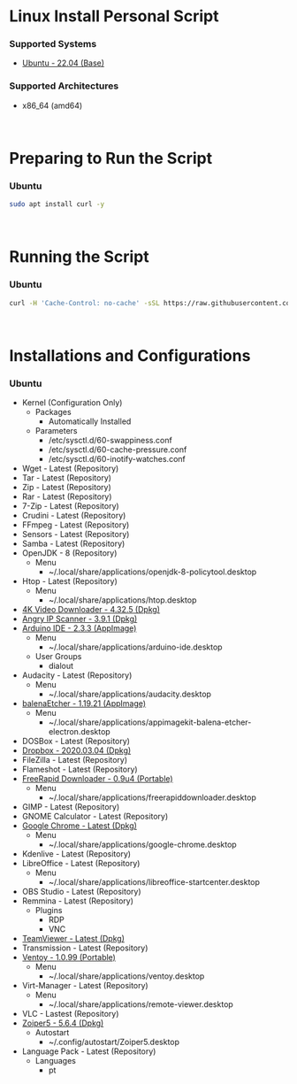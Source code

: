 # Linux Install Personal Script

### Supported Systems
- [Ubuntu - 22.04 (Base)](https://ubuntu.com/download)

### Supported Architectures
- x86_64 (amd64)

<br/>

# Preparing to Run the Script

### Ubuntu
```bash
sudo apt install curl -y
```

<br/>

# Running the Script

### Ubuntu
```bash
curl -H 'Cache-Control: no-cache' -sSL https://raw.githubusercontent.com/daniloancilotto/linux-install-personal-script/master/ubuntu.sh | bash
```

<br/>

# Installations and Configurations

### Ubuntu
- Kernel (Configuration Only)
  - Packages
    - Automatically Installed
  - Parameters
    - /etc/sysctl.d/60-swappiness.conf
    - /etc/sysctl.d/60-cache-pressure.conf
    - /etc/sysctl.d/60-inotify-watches.conf
- Wget - Latest (Repository)
- Tar - Latest (Repository)
- Zip - Latest (Repository)
- Rar - Latest (Repository)
- 7-Zip - Latest (Repository)
- Crudini - Latest (Repository)
- FFmpeg - Latest (Repository)
- Sensors - Latest (Repository)
- Samba - Latest (Repository)
- OpenJDK - 8 (Repository)
  - Menu
    - ~/.local/share/applications/openjdk-8-policytool.desktop
- Htop - Latest (Repository)
  - Menu
    - ~/.local/share/applications/htop.desktop
- [4K Video Downloader - 4.32.5 (Dpkg)](https://www.4kdownload.com/downloads)
- [Angry IP Scanner - 3.9.1 (Dpkg)](https://angryip.org/download/)
- [Arduino IDE - 2.3.3 (AppImage)](https://www.arduino.cc/en/software)
  - Menu
    - ~/.local/share/applications/arduino-ide.desktop
  - User Groups
    - dialout
- Audacity - Latest (Repository)
  - Menu
    - ~/.local/share/applications/audacity.desktop
- [balenaEtcher - 1.19.21 (AppImage)](https://www.balena.io/etcher/)
  - Menu
    - ~/.local/share/applications/appimagekit-balena-etcher-electron.desktop
- DOSBox - Latest (Repository)
- [Dropbox - 2020.03.04 (Dpkg)](https://www.dropbox.com/install-linux)
- FileZilla - Latest (Repository)
- Flameshot - Latest (Repository)
- [FreeRapid Downloader - 0.9u4 (Portable)](http://wordrider.net/freerapid/download.htm)
  - Menu
    - ~/.local/share/applications/freerapiddownloader.desktop
- GIMP - Latest (Repository)
- GNOME Calculator - Latest (Repository)
- [Google Chrome - Latest (Dpkg)](https://www.google.com/chrome/)
  - Menu
    - ~/.local/share/applications/google-chrome.desktop
- Kdenlive - Latest (Repository)
- LibreOffice - Latest (Repository)
  - Menu
    - ~/.local/share/applications/libreoffice-startcenter.desktop
- OBS Studio - Latest (Repository)
- Remmina - Latest (Repository)
  - Plugins
    - RDP
    - VNC
- [TeamViewer - Latest (Dpkg)](https://www.teamviewer.com/en-us/download/linux/)
- Transmission - Latest (Repository)
- [Ventoy - 1.0.99 (Portable)](https://www.ventoy.net/en/download.html)
  - Menu
    - ~/.local/share/applications/ventoy.desktop
- Virt-Manager - Latest (Repository)
  - Menu
    - ~/.local/share/applications/remote-viewer.desktop
- VLC - Lastest (Repository)
- [Zoiper5 - 5.6.4 (Dpkg)](https://www.zoiper.com/en/voip-softphone/download/current)
  - Autostart
    - ~/.config/autostart/Zoiper5.desktop
- Language Pack - Latest (Repository)
  - Languages
    - pt
